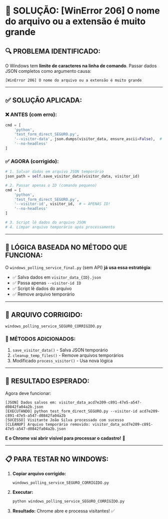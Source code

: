 # 🔧 SOLUÇÃO: [WinError 206] O nome do arquivo ou a extensão é muito grande

## 🔍 **PROBLEMA IDENTIFICADO:**
O Windows tem **limite de caracteres na linha de comando**. Passar dados JSON completos como argumento causa:
```
[WinError 206] O nome do arquivo ou a extensão é muito grande
```

---

## ✅ **SOLUÇÃO APLICADA:**

### **❌ ANTES (com erro):**
```python
cmd = [
    'python',
    'test_form_direct_SEGURO.py',
    '--visitor-data', json.dumps(visitor_data, ensure_ascii=False),  # ← JSON GIGANTE!
    '--no-headless'
]
```

### **✅ AGORA (corrigido):**
```python
# 1. Salvar dados em arquivo JSON temporário
json_path = self.save_visitor_data(visitor_data, visitor_id)

# 2. Passar apenas o ID (comando pequeno)
cmd = [
    'python',
    'test_form_direct_SEGURO.py',
    '--visitor-id', visitor_id,  # ← APENAS ID!
    '--no-headless'
]

# 3. Script lê dados do arquivo JSON
# 4. Limpar arquivo temporário após processamento
```

---

## 🎯 **LÓGICA BASEADA NO MÉTODO QUE FUNCIONA:**

O `windows_polling_service_final.py` (sem API) **já usa essa estratégia**:
- ✅ Salva dados em `visitor_data_{ID}.json`
- ✅ Passa apenas `--visitor-id ID`
- ✅ Script lê dados do arquivo
- ✅ Remove arquivo temporário

---

## 📁 **ARQUIVO CORRIGIDO:**
`windows_polling_service_SEGURO_CORRIGIDO.py`

### **🔧 MÉTODOS ADICIONADOS:**
1. `save_visitor_data()` - Salva JSON temporário
2. `cleanup_temp_files()` - Remove arquivos temporários
3. Modificado `process_visitor()` - Usa nova lógica

---

## 🚀 **RESULTADO ESPERADO:**

Agora deve funcionar:
```
[JSON] Dados salvos em: visitor_data_acd7e209-c891-47e5-a547-d0842fa04a2b.json
[EXECUTANDO] python test_form_direct_SEGURO.py --visitor-id acd7e209-c891-47e5-a547-d0842fa04a2b
[SUCESSO] Visitante João Silva processado com sucesso
[CLEANUP] Arquivo temporário removido: visitor_data_acd7e209-c891-47e5-a547-d0842fa04a2b.json
```

**E o Chrome vai abrir visível para processar o cadastro!** 🎉

---

## 📋 **PARA TESTAR NO WINDOWS:**

1. **Copiar arquivo corrigido:**
   ```
   windows_polling_service_SEGURO_CORRIGIDO.py
   ```

2. **Executar:**
   ```cmd
   python windows_polling_service_SEGURO_CORRIGIDO.py
   ```

3. **Resultado:** Chrome abre e processa visitantes! ✅
